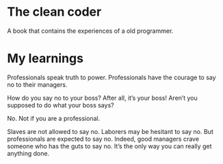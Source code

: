 # The clean coder

A book that contains the experiences of a old programmer.

# My learnings

Professionals speak truth to power. Professionals have the courage to say no to
their managers.

How do you say no to your boss? After all, it’s your boss! Aren’t you supposed to
do what your boss says?

No. Not if you are a professional.

Slaves are not allowed to say no. Laborers may be hesitant to say no. But
professionals are expected to say no. Indeed, good managers crave someone who
has the guts to say no. It’s the only way you can really get anything done.


